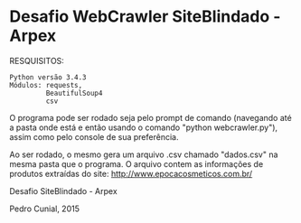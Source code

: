 # Desafio WebCrawler SiteBlindado - Arpex

RESQUISITOS:

    Python versão 3.4.3
    Módulos: requests,
             BeautifulSoup4
             csv 

O programa pode ser rodado seja pelo prompt de comando (navegando até a pasta onde está e então usando o comando "python webcrawler.py"), assim como pelo console de sua preferência.

Ao ser rodado, o mesmo gera um arquivo .csv chamado "dados.csv" na mesma pasta que o programa. O arquivo contem as informações de produtos extraídas do site: http://www.epocacosmeticos.com.br/

Desafio SiteBlindado - Arpex

Pedro Cunial, 2015
